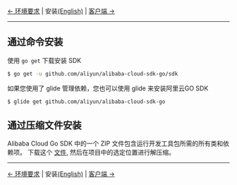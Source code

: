 [← 环境要求](0-Requirements-CN.md) | 安装[(English)](1-Installation-EN.md) | [客户端 →](2-Client-CN.md)
***

## 通过命令安装
使用 `go get` 下载安装 SDK

```sh
$ go get -u github.com/aliyun/alibaba-cloud-sdk-go/sdk
```

如果您使用了 glide 管理依赖，您也可以使用 glide 来安装阿里云GO SDK

```sh
$ glide get github.com/aliyun/alibaba-cloud-sdk-go
```

## 通过压缩文件安装
Alibaba Cloud Go SDK 中的一个 ZIP 文件包含运行开发工具包所需的所有类和依赖项。
下载这个 [文件][Go-release], 然后在项目中的选定位置进行解压缩。

***
[← 环境要求](0-Requirements-CN.md) | 安装[(English)](1-Installation-EN.md) | [客户端 →](2-Client-CN.md)

[Go-release]: https://github.com/aliyun/alibaba-cloud-sdk-go/releases